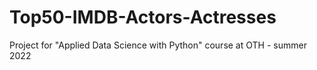 # Top50-IMDB-Actors-Actresses
Project for "Applied Data Science with Python" course at OTH - summer 2022
